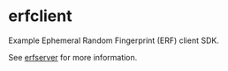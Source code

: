 # erfclient

Example Ephemeral Random Fingerprint (ERF) client SDK.

See [erfserver](https://github.com/thales-e-security/erfserver) for more information.